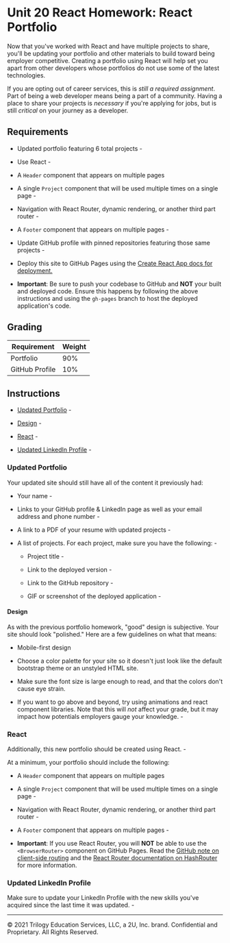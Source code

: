 # Unit 20 React Homework: React Portfolio

Now that you've worked with React and have multiple projects to share, you'll be updating your portfolio and other materials to build toward being employer competitive. Creating a portfolio using React will help set you apart from other developers whose portfolios do not use some of the latest technologies.

If you are opting out of career services, this is *still a required assignment*. Part of being a web developer means being a part of a community. Having a place to share your projects is *necessary* if you're applying for jobs, but is still *critical* on your journey as a developer.

## Requirements

* Updated portfolio featuring 6 total projects -

* Use React -

* A `Header` component that appears on multiple pages

* A single `Project` component that will be used multiple times on a single page -

* Navigation with React Router, dynamic rendering, or another third part router -

* A `Footer` component that appears on multiple pages -

* Update GitHub profile with pinned repositories featuring those same projects -

* Deploy this site to GitHub Pages using the [Create React App docs for deployment.](https://create-react-app.dev/docs/deployment/#github-pages)

* **Important**: Be sure to push your codebase to GitHub and **NOT** your built and deployed code. Ensure this happens by following the above instructions and using the `gh-pages` branch to host the deployed application's code.

## Grading

| Requirement    | Weight |
| -------------- | ------ |
| Portfolio      | 90%    |
| GitHub Profile | 10%    |


## Instructions

* [Updated Portfolio](#updated-portfolio) -

* [Design](#design) -

* [React](#react) -

* [Updated LinkedIn Profile](#updated-linkedin-profile) -

### Updated Portfolio

Your updated site should still have all of the content it previously had:

* Your name -

* Links to your GitHub profile & LinkedIn page as well as your email address and phone number -

* A link to a PDF of your resume with updated projects -

* A list of projects. For each project, make sure you have the following: -

  * Project title -

  * Link to the deployed version -

  * Link to the GitHub repository -

  * GIF or screenshot of the deployed application -


#### Design

As with the previous portfolio homework, "good" design is subjective. Your site should look
"polished." Here are a few guidelines on what that means:

* Mobile-first design

* Choose a color palette for your site so it doesn't just look like the default bootstrap theme or an unstyled HTML site.

* Make sure the font size is large enough to read, and that the colors don't cause eye strain.

* If you want to go above and beyond, try using animations and react component libraries. Note 
that this will _not_ affect your grade, but it may impact how potentials employers gauge your knowledge. -

### React

Additionally, this new portfolio should be created using React. -

At a minimum, your portfolio should include the following:

* A `Header` component that appears on multiple pages 

* A single `Project` component that will be used multiple times on a single page -

* Navigation with React Router, dynamic rendering, or another third part router -

* A `Footer` component that appears on multiple pages -

* **Important**: If you use React Router, you will **NOT** be able to use the `<BrowserRouter>` component on GitHub Pages. Read the [GitHub note on client-side routing](https://create-react-app.dev/docs/deployment/#notes-on-client-side-routing) and the [React Router documentation on HashRouter](https://reactrouter.com/web/api/HashRouter) for more information.


### Updated LinkedIn Profile 

Make sure to update your LinkedIn Profile with the new skills you've acquired since the last time it was updated. -

- - -
© 2021 Trilogy Education Services, LLC, a 2U, Inc. brand. Confidential and Proprietary. All Rights Reserved.

